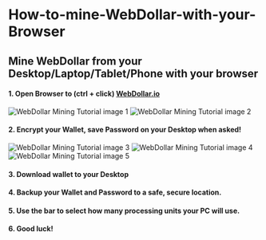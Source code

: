 # How-to-mine-WebDollar-with-your-Browser
Mine WebDollar from your Desktop/Laptop/Tablet/Phone with your browser
----
#### 1. Open Browser to (ctrl + click) <a href="https://webdollar.io">WebDollar.io</a>
<img src="https://webdollarvpn.io/img/webdollar-browser-mining-tutorial-img1.jpg" alt="WebDollar Mining Tutorial image 1"/></img>
<img src="https://webdollarvpn.io/img/webdollar-browser-mining-tutorial-img2.jpg" alt="WebDollar Mining Tutorial image 2"/></img>
#### 2. Encrypt your Wallet, save Password on your Desktop when asked!
<img src="https://webdollarvpn.io/img/webdollar-browser-mining-tutorial-img3.jpg" alt="WebDollar Mining Tutorial image 3"/></img>
<img src="https://webdollarvpn.io/img/webdollar-browser-mining-tutorial-img4.jpg" alt="WebDollar Mining Tutorial image 4"/></img>
<img src="https://webdollarvpn.io/img/webdollar-browser-mining-tutorial-img5.jpg" alt="WebDollar Mining Tutorial image 5"/></img>
#### 3. Download wallet to your Desktop
#### 4. Backup your Wallet and Password to a safe, secure location.
#### 5. Use the bar to select how many processing units your PC will use. 
#### 6. Good luck!
